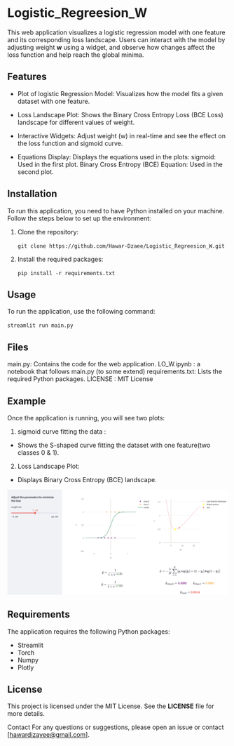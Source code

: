 # Logistic_Regreesion_W



This web application visualizes a logistic regression model with one feature and its corresponding loss landscape. Users can interact with the model by adjusting weight **w** using a widget, and observe how changes affect the loss function and help reach the global minima.


## Features

* Plot of logistic Regression Model: Visualizes how the model fits a given dataset with one feature.

* Loss Landscape Plot: Shows the Binary Cross Entropy Loss (BCE Loss) landscape for different values of weight.

* Interactive Widgets: Adjust weight (w) in real-time and see the effect on the loss function and  sigmoid curve.

* Equations Display: Displays the equations used in the plots:
      sigmoid: Used in the first plot.
      Binary Cross Entropy (BCE) Equation: Used in the second plot.




## Installation

To run this application, you need to have Python installed on your machine. Follow the steps below to set up the environment:

1. Clone the repository:

    `git clone https://github.com/Hawar-Dzaee/Logistic_Regreesion_W.git`


2. Install the required packages:

    `pip install -r requirements.txt`

## Usage

To run the application, use the following command:

  `streamlit run main.py`



## Files

  main.py: Contains the code for the web application.
  LO_W.ipynb : a notebook that follows main.py (to some extend)
  requirements.txt: Lists the required Python packages.
  LICENSE : MIT License



## Example

Once the application is running, you will see two plots:

1. sigmoid curve fitting the data :

  * Shows the S-shaped curve fitting the dataset with one feature(two classes 0 & 1).


2. Loss Landscape Plot:

  * Displays Binary Cross Entropy (BCE) landscape.


![Alt text](<Screen Shot 2024-06-06 at 6.47.02 PM.png>)

## Requirements 

The application requires the following Python packages:

* Streamlit
* Torch
* Numpy
* Plotly



## License

This project is licensed under the MIT License. See the **LICENSE** file for more details.


Contact
For any questions or suggestions, please open an issue or contact [hawardizayee@gmail.com].




